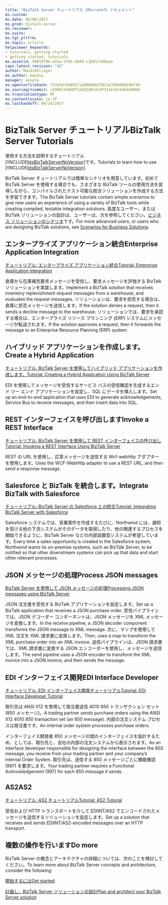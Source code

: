 ```yaml
---
title: "BizTalk Server チュートリアル |Microsoft ドキュメント"
ms.custom: 
ms.date: 06/08/2017
ms.prod: biztalk-server
ms.reviewer: 
ms.suite: 
ms.tgt_pltfrm: 
ms.topic: article
helpviewer_keywords:
- tutorials, getting started
- getting started, tutorials
ms.assetid: 58019f98-e91a-4705-b689-c269174d6bae
caps.latest.revision: "42"
author: MandiOhlinger
ms.author: mandia
manager: anneta
ms.openlocfilehash: f13a5d74d0957a208600653823e7604680296f4d
ms.sourcegitcommit: cb908c540d8f1a692d01dc8f313e16cb4b4e696d
ms.translationtype: MT
ms.contentlocale: ja-JP
ms.lasthandoff: 09/20/2017
---
```

# <a name="biztalk-server-tutorials"></a><span data-ttu-id="3a78e-102">BizTalk Server チュートリアル</span><span class="sxs-lookup"><span data-stu-id="3a78e-102">BizTalk Server Tutorials</span></span>
<span data-ttu-id="3a78e-103">使用する方法を説明するチュートリアル[!INCLUDE[btsBizTalkServerNoVersion](../includes/btsbiztalkservernoversion-md.md)]です。</span><span class="sxs-lookup"><span data-stu-id="3a78e-103">Tutorials to learn how to use [!INCLUDE[btsBizTalkServerNoVersion](../includes/btsbiztalkservernoversion-md.md)].</span></span>

<span data-ttu-id="3a78e-104">BizTalk Server チュートリアルでは簡単なシナリオを用意しています。初めて BizTalk Server を使用する場合でも、さまざまな BizTalk ツールの使用方法を習得しながら、コンパイルされたテスト可能な統合ソリューションを作成する方法を学習できます。</span><span class="sxs-lookup"><span data-stu-id="3a78e-104">The BizTalk Server tutorials contain simple scenarios to give new users an experience of using a variety of BizTalk tools while creating compiled, testable integration solutions.</span></span> <span data-ttu-id="3a78e-105">高度なユーザー、または BizTalk ソリューションの設計は、ユーザーは、次を参照してください。[ビジネス ソリューションのシナリオ](../core/scenarios-for-business-solutions.md)です。</span><span class="sxs-lookup"><span data-stu-id="3a78e-105">For more advanced users, or users who are designing BizTalk solutions, see [Scenarios for Business Solutions](../core/scenarios-for-business-solutions.md).</span></span>  
  
## <a name="enterprise-application-integration"></a><span data-ttu-id="3a78e-106">エンタープライズ アプリケーション統合</span><span class="sxs-lookup"><span data-stu-id="3a78e-106">Enterprise Application Integration</span></span>
  
[<span data-ttu-id="3a78e-107">チュートリアル: エンタープライズ アプリケーション統合</span><span class="sxs-lookup"><span data-stu-id="3a78e-107">Tutorial: Enterprise Application Integration</span></span>](../core/tutorial-1-enterprise-application-integration.md) 

<span data-ttu-id="3a78e-108">倉庫から在庫補充要求メッセージを受信し、要求メッセージを評価する BizTalk ソリューションを実装します。</span><span class="sxs-lookup"><span data-stu-id="3a78e-108">Implement a BizTalk solution that receives inventory replenishment request messages from a warehouse, and evaluates the request messages.</span></span> <span data-ttu-id="3a78e-109">ソリューションは、要求を拒否する場合は、倉庫に拒否メッセージを送信します。</span><span class="sxs-lookup"><span data-stu-id="3a78e-109">If the solution denies a request, then it sends a decline message to the warehouse.</span></span> <span data-ttu-id="3a78e-110">ソリューションでは、要求を承認する場合は、エンタープライズ リソース プランニング (ERP) システムにメッセージが転送されます。</span><span class="sxs-lookup"><span data-stu-id="3a78e-110">If the solution approves a request, then it forwards the message to an Enterprise Resource Planning (ERP) system.</span></span>  

## <a name="create-a-hybrid-application"></a><span data-ttu-id="3a78e-111">ハイブリッド アプリケーションを作成します。</span><span class="sxs-lookup"><span data-stu-id="3a78e-111">Create a Hybrid Application</span></span>
[<span data-ttu-id="3a78e-112">チュートリアル: BizTalk Server を使用してハイブリッド アプリケーションを作成します。</span><span class="sxs-lookup"><span data-stu-id="3a78e-112">Tutorial: Creating a Hybrid Application Using BizTalk Server</span></span>](../core/tutorial-4-creating-a-hybrid-application-using-biztalk-server-2013.md)  

<span data-ttu-id="3a78e-113">EDI を使用してメッセージを受信するサービス バスの受信確認を生成するエンド ツー エンド アプリケーションを設定し、SQL にデータを挿入します。</span><span class="sxs-lookup"><span data-stu-id="3a78e-113">Set up an end-to-end application that uses EDI to generate acknowledgements, Service Bus to receive messages, and then insert data into SQL.</span></span> 

## <a name="invoke-a-rest-interface"></a><span data-ttu-id="3a78e-114">REST インターフェイスを呼び出します</span><span class="sxs-lookup"><span data-stu-id="3a78e-114">Invoke a REST Interface</span></span>
[<span data-ttu-id="3a78e-115">チュートリアル: BizTalk Server を使用して REST インターフェイスの呼び出し</span><span class="sxs-lookup"><span data-stu-id="3a78e-115">Tutorial: Invoking a REST Interface Using BizTalk Server</span></span>](../core/tutorial-5-invoking-a-rest-interface-using-biztalk-server.md)  

<span data-ttu-id="3a78e-116">REST の URL を使用し、応答メッセージを送信する Wcf-webhttp アダプターを使用します。</span><span class="sxs-lookup"><span data-stu-id="3a78e-116">Uses the WCF-WebHttp adapter to use a REST URL, and then send a response message.</span></span> 

## <a name="integrate-biztalk-with-salesforce"></a><span data-ttu-id="3a78e-117">Salesforce と BizTalk を統合します。</span><span class="sxs-lookup"><span data-stu-id="3a78e-117">Integrate BizTalk with Salesforce</span></span>
[<span data-ttu-id="3a78e-118">チュートリアル: BizTalk Server の Salesforce との統合</span><span class="sxs-lookup"><span data-stu-id="3a78e-118">Tutorial: Integrating BizTalk Server with Salesforce</span></span>](Tutorial:%20Integrating%20BizTalk%20Server%202013%20with%20Salesforce.md)  

<span data-ttu-id="3a78e-119">Salesforce システムでは、営業案件を作成するたびに、Northwind には、通知を受ける他の下流システムがそのデータを取得したり、他の関連するプロセスを開始できるように、BizTalk Server などの内部設置型システムが希望しています。</span><span class="sxs-lookup"><span data-stu-id="3a78e-119">Every time a sales opportunity is created in the Salesforce system, Northwind wants its on-premise systems, such as BizTalk Server, to be notified so that other downstream systems can pick up that data and start other relevant processes.</span></span> 

## <a name="process-json-messages"></a><span data-ttu-id="3a78e-120">JSON メッセージの処理</span><span class="sxs-lookup"><span data-stu-id="3a78e-120">Process JSON messages</span></span>
[<span data-ttu-id="3a78e-121">BizTalk Server を使用して JSON メッセージの処理</span><span class="sxs-lookup"><span data-stu-id="3a78e-121">Processing JSON messages using BizTalk Server</span></span>](../core/processing-json-messages-using-biztalk-server.md)  

<span data-ttu-id="3a78e-122">JSON 注文書を受信する BizTalk アプリケーションを設定します。</span><span class="sxs-lookup"><span data-stu-id="3a78e-122">Set up a BizTalk application that receives a JSON purchase order.</span></span> <span data-ttu-id="3a78e-123">受信パイプラインでは、JSON デコーダー コンポーネントは、JSON メッセージを XML メッセージを変換します。</span><span class="sxs-lookup"><span data-stu-id="3a78e-123">In the receive pipeline, a JSON decoder component transforms the JSON message to XML message.</span></span> <span data-ttu-id="3a78e-124">次に、マップを使用して XML 注文を XML 請求書に変換します。</span><span class="sxs-lookup"><span data-stu-id="3a78e-124">Then, uses a map to transform the XML purchase order into an XML invoice.</span></span> <span data-ttu-id="3a78e-125">送信パイプラインは、JSON 請求書では、XML 請求書に変換する JSON エンコーダーを使用し、メッセージを送信します。</span><span class="sxs-lookup"><span data-stu-id="3a78e-125">The send pipeline uses a JSON encoder to transform the XML invoice into a JSON invoice, and then sends the message.</span></span>

## <a name="edi-interface-developer"></a><span data-ttu-id="3a78e-126">EDI インターフェイス開発</span><span class="sxs-lookup"><span data-stu-id="3a78e-126">EDI Interface Developer</span></span>
  [<span data-ttu-id="3a78e-127">チュートリアル: EDI インターフェイス開発チュートリアル</span><span class="sxs-lookup"><span data-stu-id="3a78e-127">Tutorial: EDI Interface Developer Tutorial</span></span>](../core/tutorial-2-edi-interface-developer-tutorial.md)
  
<span data-ttu-id="3a78e-128">取引先は ANSI X12 を使用して発注書送信 4010 850 トランザクション セット (850 メッセージ)。</span><span class="sxs-lookup"><span data-stu-id="3a78e-128">A trading partner sends purchase orders using the ANSI X12 4010 850 transaction set (an 850 message).</span></span> <span data-ttu-id="3a78e-129">内部の注文システム プロセスは発注書です。</span><span class="sxs-lookup"><span data-stu-id="3a78e-129">An internal order system processes purchase orders.</span></span>

<span data-ttu-id="3a78e-130">インターフェイス開発者 850 メッセージの間のインターフェイスを設計するため、としては、取引先と、会社の内部の注文システムから表示されます。</span><span class="sxs-lookup"><span data-stu-id="3a78e-130">As an interface developer responsible for designing the interface between the 850 message, you receive from your trading partner and your company’s internal Order System.</span></span> <span data-ttu-id="3a78e-131">取引先は、送信する 850 メッセージごとに機能確認 (997) を要求します。</span><span class="sxs-lookup"><span data-stu-id="3a78e-131">Your trading partner requires a Functional Acknowledgement (997) for each 850 message it sends.</span></span>


## <a name="as2"></a><span data-ttu-id="3a78e-132">AS2</span><span class="sxs-lookup"><span data-stu-id="3a78e-132">AS2</span></span>  
[<span data-ttu-id="3a78e-133">チュートリアル: AS2 チュートリアル</span><span class="sxs-lookup"><span data-stu-id="3a78e-133">Tutorial: AS2 Tutorial</span></span>](../core/tutorial-3-as2-tutorial.md)

<span data-ttu-id="3a78e-134">受信および HTTP トランスポートを介して EDIINT/AS2 でエンコードされたメッセージを送信するソリューションを設定します。</span><span class="sxs-lookup"><span data-stu-id="3a78e-134">Set up a solution that receives and sends EDIINT/AS2-encoded messages over an HTTP transport.</span></span>    


## <a name="do-more"></a><span data-ttu-id="3a78e-135">複数の操作を行います</span><span class="sxs-lookup"><span data-stu-id="3a78e-135">Do more</span></span>  
 <span data-ttu-id="3a78e-136">BizTalk Server の概念とアーキテクチャの詳細については、次のことを検討してください。</span><span class="sxs-lookup"><span data-stu-id="3a78e-136">To learn more about BizTalk Server concepts and architecture, consider the following:</span></span>  
  
[<span data-ttu-id="3a78e-137">開始するには</span><span class="sxs-lookup"><span data-stu-id="3a78e-137">Get started</span></span>](../core/getting-started-with-biztalk-server.md)
  
[<span data-ttu-id="3a78e-138">計画し、BizTalk Server ソリューションの設計</span><span class="sxs-lookup"><span data-stu-id="3a78e-138">Plan and architect your BizTalk Server solution</span></span>](../core/plan-and-architect-your-biztalk-server-solution.md)